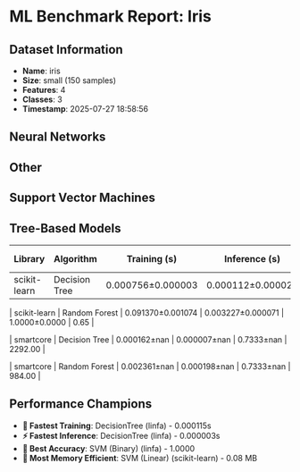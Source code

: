 # ML Benchmark Report: Iris

## Dataset Information

- **Name**: iris
- **Size**: small (150 samples)
- **Features**: 4
- **Classes**: 3
- **Timestamp**: 2025-07-27 18:58:56

## Neural Networks

## Other

## Support Vector Machines

## Tree-Based Models

| Library | Algorithm | Training (s) | Inference (s) | Accuracy | Memory (MB) |
|---------|-----------|--------------|---------------|----------|-------------|
| scikit-learn | Decision Tree | 0.000756±0.000003 | 0.000112±0.000026 | 1.0000±0.0000 | 0.27 |

| scikit-learn | Random Forest | 0.091370±0.001074 | 0.003227±0.000071 | 1.0000±0.0000 | 0.65 |

| smartcore | Decision Tree | 0.000162±nan | 0.000007±nan | 0.7333±nan | 2292.00 |

| smartcore | Random Forest | 0.002361±nan | 0.000198±nan | 0.7333±nan | 984.00 |

## Performance Champions

- **🏃 Fastest Training**: DecisionTree (linfa) - 0.000115s
- **⚡ Fastest Inference**: DecisionTree (linfa) - 0.000003s
- **🎯 Best Accuracy**: SVM (Binary) (linfa) - 1.0000
- **💾 Most Memory Efficient**: SVM (Linear) (scikit-learn) - 0.08 MB

